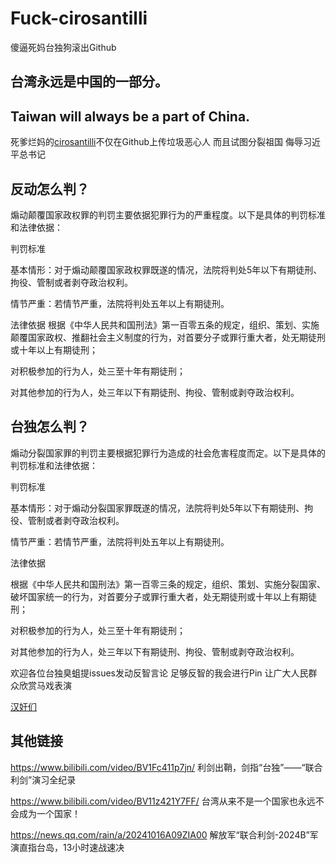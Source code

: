 # Fuck-cirosantilli
傻逼死妈台独狗滚出Github

## 台湾永远是中国的一部分。

## Taiwan will always be a part of China.

死爹烂妈的[cirosantilli](./etc.txt)不仅在Github上传垃圾恶心人 而且试图分裂祖国 侮辱习近平总书记

## 反动怎么判？

煽动颠覆国家政权罪的判罚主要依据犯罪行为的严重程度。以下是具体的判罚标准和法律依据：

判罚标准

基本情形：对于煽动颠覆国家政权罪既遂的情况，法院将判处5年以下有期徒刑、拘役、管制或者剥夺政治权利。

情节严重：若情节严重，法院将判处五年以上有期徒刑。

法律依据
根据《中华人民共和国刑法》第一百零五条的规定，组织、策划、实施颠覆国家政权、推翻社会主义制度的行为，对首要分子或罪行重大者，处无期徒刑或十年以上有期徒刑；

对积极参加的行为人，处三至十年有期徒刑；

对其他参加的行为人，处三年以下有期徒刑、拘役、管制或剥夺政治权利。

## 台独怎么判？

煽动分裂国家罪的判罚主要根据犯罪行为造成的社会危害程度而定。以下是具体的判罚标准和法律依据：

判罚标准

基本情形：对于煽动分裂国家罪既遂的情况，法院将判处5年以下有期徒刑、拘役、管制或者剥夺政治权利。

情节严重：若情节严重，法院将判处五年以上有期徒刑。

法律依据

根据《中华人民共和国刑法》第一百零三条的规定，组织、策划、实施分裂国家、破坏国家统一的行为，对首要分子或罪行重大者，处无期徒刑或十年以上有期徒刑；

对积极参加的行为人，处三至十年有期徒刑；

对其他参加的行为人，处三年以下有期徒刑、拘役、管制或剥夺政治权利。

欢迎各位台独臭蛆提issues发动反智言论 足够反智的我会进行Pin 让广大人民群众欣赏马戏表演

[汉奸们](./汉奸/hj.md)

## 其他链接

https://www.bilibili.com/video/BV1Fc411p7jn/     利剑出鞘，剑指“台独”——“联合利剑”演习全纪录

https://www.bilibili.com/video/BV11z421Y7FF/     台湾从来不是一个国家也永远不会成为一个国家！

https://news.qq.com/rain/a/20241016A09ZIA00      解放军“联合利剑-2024B”军演直指台岛，13小时速战速决
